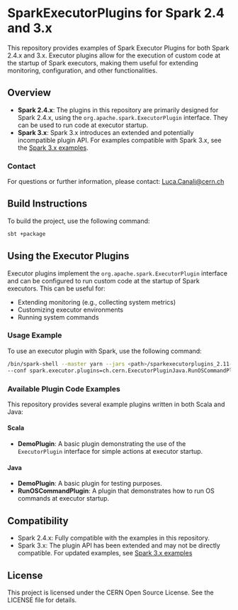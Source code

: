# SparkExecutorPlugins for Spark 2.4 and 3.x

This repository provides examples of Spark Executor Plugins for both Spark 2.4.x and 3.x. Executor plugins allow for the execution of custom code at the startup of Spark executors, making them useful for extending monitoring, configuration, and other functionalities.

## Overview

* **Spark 2.4.x**: The plugins in this repository are primarily designed for Spark 2.4.x, using the `org.apache.spark.ExecutorPlugin` interface. They can be used to run code at executor startup.
* **Spark 3.x**: Spark 3.x introduces an extended and potentially incompatible plugin API. For examples compatible with Spark 3.x, see the [Spark 3.x examples](https://github.com/cerndb/SparkPlugins).

### Contact

For questions or further information, please contact: [Luca.Canali@cern.ch](mailto:Luca.Canali@cern.ch)

## Build Instructions

To build the project, use the following command:

```bash
sbt +package
```

## Using the Executor Plugins

Executor plugins implement the `org.apache.spark.ExecutorPlugin` interface and can be configured to run custom code at the startup of Spark executors. This can be useful for:

* Extending monitoring (e.g., collecting system metrics)
* Customizing executor environments
* Running system commands

### Usage Example

To use an executor plugin with Spark, use the following command:

```bash
/bin/spark-shell --master yarn --jars <path>/sparkexecutorplugins_2.11-0.1.jar \
--conf spark.executor.plugins=ch.cern.ExecutorPluginJava.RunOSCommandPlugin
```

### Available Plugin Code Examples

This repository provides several example plugins written in both Scala and Java:

#### Scala

* **DemoPlugin**: A basic plugin demonstrating the use of the `ExecutorPlugin` interface for simple actions at executor startup.

#### Java

* **DemoPlugin**: A basic plugin for testing purposes.
* **RunOSCommandPlugin**: A plugin that demonstrates how to run OS commands at executor startup.

## Compatibility

* Spark 2.4.x: Fully compatible with the examples in this repository.
* Spark 3.x: The plugin API has been extended and may not be directly compatible. For updated examples, see [Spark 3.x examples](https://github.com/cerndb/SparkPlugins)

## License

This project is licensed under the CERN Open Source License. See the LICENSE file for details.

